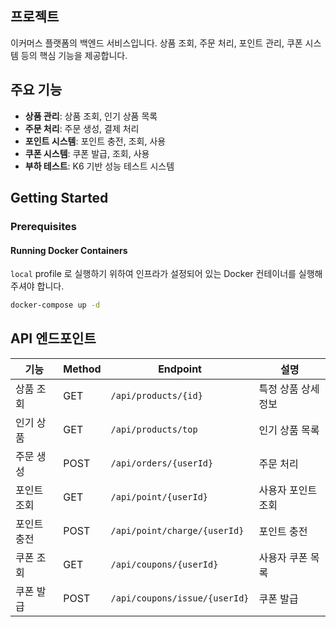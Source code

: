 ## 프로젝트

이커머스 플랫폼의 백엔드 서비스입니다. 상품 조회, 주문 처리, 포인트 관리, 쿠폰 시스템 등의 핵심 기능을 제공합니다.

## 주요 기능

- **상품 관리**: 상품 조회, 인기 상품 목록
- **주문 처리**: 주문 생성, 결제 처리
- **포인트 시스템**: 포인트 충전, 조회, 사용
- **쿠폰 시스템**: 쿠폰 발급, 조회, 사용
- **부하 테스트**: K6 기반 성능 테스트 시스템

## Getting Started

### Prerequisites

#### Running Docker Containers

`local` profile 로 실행하기 위하여 인프라가 설정되어 있는 Docker 컨테이너를 실행해주셔야 합니다.

```bash
docker-compose up -d
```
## API 엔드포인트

| 기능 | Method | Endpoint | 설명 |
|------|--------|----------|------|
| 상품 조회 | GET | `/api/products/{id}` | 특정 상품 상세 정보 |
| 인기 상품 | GET | `/api/products/top` | 인기 상품 목록 |
| 주문 생성 | POST | `/api/orders/{userId}` | 주문 처리 |
| 포인트 조회 | GET | `/api/point/{userId}` | 사용자 포인트 조회 |
| 포인트 충전 | POST | `/api/point/charge/{userId}` | 포인트 충전 |
| 쿠폰 조회 | GET | `/api/coupons/{userId}` | 사용자 쿠폰 목록 |
| 쿠폰 발급 | POST | `/api/coupons/issue/{userId}` | 쿠폰 발급 |